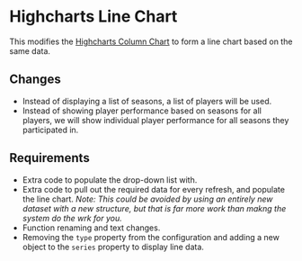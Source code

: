 # Highcharts Line Chart
This modifies the [Highcharts Column Chart](https://github.com/teochewthunder/hsbar) to form a line chart based on the same data.

## Changes
- Instead of displaying a list of seasons, a list of players will be used.
- Instead of showing player performance based on seasons for all players, we will show individual player performance for all seasons they participated in.

## Requirements
- Extra code to populate the drop-down list with.
- Extra code to pull out the required data for every refresh, and populate the line chart. *Note: This could be avoided by using an entirely new dataset with a new structure, but that is far more work than makng the system do the wrk for you.*
- Function renaming and text changes.
- Removing the `type` property from the configuration and adding a new object to the `series` property to display line data.
